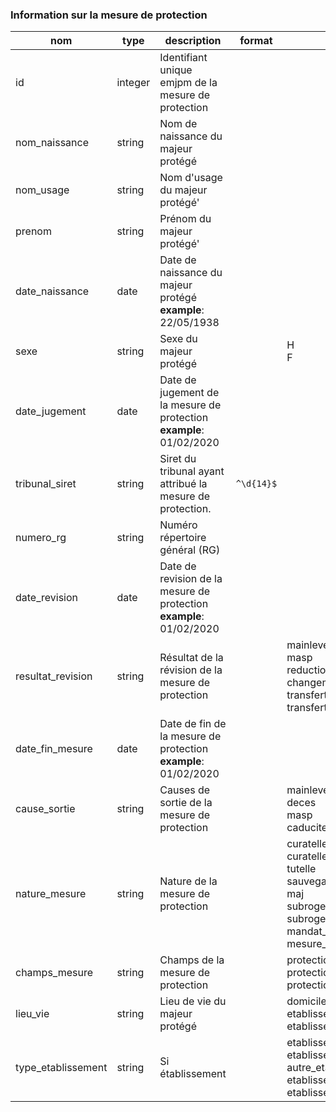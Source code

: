 ### Information sur la mesure de protection

|nom|type|description|format|enum|
|-|-|-|-|-|
|id|integer|Identifiant unique emjpm de la mesure de protection|||
|nom_naissance|string|Nom de naissance du majeur protégé|||
|nom_usage|string|Nom d'usage du majeur protégé'|||
|prenom|string|Prénom du majeur protégé'|||
|date_naissance|date|Date de naissance du majeur protégé<br>**example**: 22/05/1938|||
|sexe|string|Sexe du majeur protégé||H<br>F|
|date_jugement|date|Date de jugement de la mesure de protection<br>**example**: 01/02/2020|||
|tribunal_siret|string|Siret du tribunal ayant attribué la mesure de protection.|`^\d{14}$`||
|numero_rg|string|Numéro répertoire général (RG)|||
|date_revision|date|Date de revision de la mesure de protection<br>**example**: 01/02/2020|||
|resultat_revision|string|Résultat de la révision de la mesure de protection||mainlevee<br>masp<br>reduction<br>changement_mesure<br>transfert_famille<br>transfert_autre_mjpm|
|date_fin_mesure|date|Date de fin de la mesure de protection<br>**example**: 01/02/2020|||
|cause_sortie|string|Causes de sortie de la mesure de protection||mainlevee<br>deces<br>masp<br>caducite|
|nature_mesure|string|Nature de la mesure de protection||curatelle_simple<br>curatelle_renforcee<br>tutelle<br>sauvegarde_justice<br>maj<br>subroge_curateur<br>subroge_tuteur<br>mandat_protection_future<br>mesure_ad_hoc|
|champs_mesure|string|Champs de la mesure de protection||protection_bien<br>protection_personne<br>protection_bien_personne|
|lieu_vie|string|Lieu de vie du majeur protégé||domicile<br>etablissement<br>etablissement_conservation_domicile|
|type_etablissement|string|Si établissement||etablissement_handicapes<br>etablissement_personne_agee<br>autre_etablissement_s_ms<br>etablissement_hospitalier<br>etablissement_psychiatrique|
